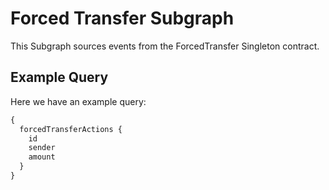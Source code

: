 # Forced Transfer Subgraph

This Subgraph sources events from the ForcedTransfer Singleton contract.

## Example Query

Here we have an example query:

```graphql
{
  forcedTransferActions {
    id
    sender
    amount
  }
}
```
